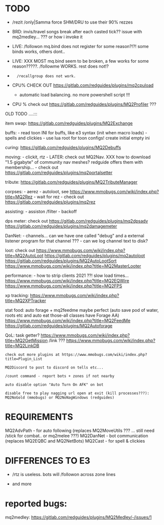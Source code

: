 # TODO

- /rezit /only|Samma    force SHM/DRU to use their 90% rezzes

- BRD: invis/travel songs break after each casted tick??
    issue with mq2medley... ??? or how i invoke it

- LIVE: /followon mq.bind does not register for some reason?!?! some binds works, others dont..

- LIVE: XXX MOST mq.bind seem to be broken, a few works for some reason?????. /followme WORKS. rest does not!?
-       /recallgroup does not work.


- CPU%   CHECK OUT https://gitlab.com/redguides/plugins/mq2cpuload
    - automatic load balancing. no more powershell script !!!

- CPU % check out https://gitlab.com/redguides/plugins/MQ2Profiler
    ???




OLD TODO ....:::


item swap:
    https://gitlab.com/redguides/plugins/MQ2Exchange


buffs:
    - read toon INI for buffs, like e3 syntax (init when macro loads)
    - spells and clickies
    - use lua root for toon configs! create initial empty ini

curing:
    https://gitlab.com/redguides/plugins/MQ2Debuffs


moving:
    - clickit, rtz
    - LATER: check out MQ2Nav. XXX how to download "1.5 gigabyte" of community nav meshes? redguide offers them with membership...
    - check out https://gitlab.com/redguides/plugins/mq2portalsetter


tribute:
    https://gitlab.com/redguides/plugins/MQ2TributeManager

corpses:
    - aerez
    - autoloot, see https://www.mmobugs.com/wiki/index.php?title=MQ2Rez
    - wait for rez
    - check out https://gitlab.com/redguides/plugins/mq2rez

assisting:
    - assiston /filter
    - backoff


dps meter:
    check out
    https://gitlab.com/redguides/plugins/mq2dpsadv
    https://gitlab.com/redguides/plugins/mq2damagemeter


DanNet:
    - channels... can we have one called "debug" and a external listener program for that channel ???
    - can we log channel text to disk?


loot:
    check out 
    https://www.mmobugs.com/wiki/index.php?title=MQ2AutoLoot
    https://gitlab.com/redguides/plugins/mq2autoloot
    https://gitlab.com/redguides/plugins/MQ2AutoLootSort
    https://www.mmobugs.com/wiki/index.php?title=MQ2MasterLooter


performance:
    - how to strip clients 2021 ??! slow load times...
    https://www.mmobugs.com/wiki/index.php?title=MQ2EQWire
    https://www.mmobugs.com/wiki/index.php?title=MQ2FPS


xp tracking:
    https://www.mmobugs.com/wiki/index.php?title=MQ2XPTracker

stat food:
    auto forage + mq2feedme maybe perfect (auto save pod of water, roots etc  and auto eat those-all classes have Forage AA)
    https://www.mmobugs.com/wiki/index.php?title=MQ2FeedMe
    https://gitlab.com/redguides/plugins/MQ2Autoforage


QoL:
    task getter? https://www.mmobugs.com/wiki/index.php?title=MQ2GetMission
    /link ???  https://www.mmobugs.com/wiki/index.php?title=MQ2LinkDB

    check out more plugins at https://www.mmobugs.com/wiki/index.php?title=Plugin_List

    MQ2Discord to post to discord on tells etc...

    /count command - report bots + zones if not nearby

    auto disable option "Auto Turn On AFK" on bot

    disable free to play nagging url open at exit (kill processes???): MQ2NoGold (mmobugs) or MQ2NoNagWindows (redguides)



# REQUIREMENTS

MQ2AdvPath - for auto following (replaces MQ2MoveUtils ??? ... still need /stick for combat.. or mq2melee ???)
MQ2DanNet - bot communication (replaces MQ2EQBC and MQ2NetBots)
MQ2Cast - for spell & clickies


# DIFFERENCES TO E3

+ /rtz is useless. bots will /followon across zone lines

+ and more


# reported bugs:
mq2medley: https://gitlab.com/redguides/plugins/MQ2Medley/-/issues/1

